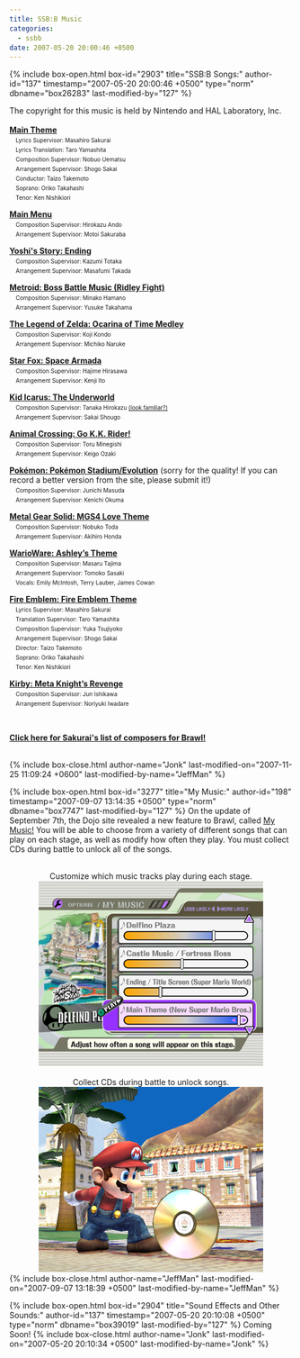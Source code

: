```yaml
---
title: SSB:B Music
categories:
  - ssbb
date: 2007-05-20 20:00:46 +0500
---
```

{% include box-open.html box-id="2903" title="SSB:B Songs:" author-id="137" timestamp="2007-05-20 20:00:46 +0500" type="norm" dbname="box26283" last-modified-by="127" %}
<p>The copyright for this music is held by Nintendo and HAL Laboratory, Inc.<br />
<br />
<a href="/ssbb/music/songs/main_theme.mp3"><b>Main Theme</b></a><br />
<font size="-2">&nbsp;&nbsp;&nbsp;&nbsp;Lyrics Supervisor: Masahiro Sakurai<br />
&nbsp;&nbsp;&nbsp;&nbsp;Lyrics Translation: Taro Yamashita<br />
&nbsp;&nbsp;&nbsp;&nbsp;Composition Supervisor: Nobuo Uematsu<br />
&nbsp;&nbsp;&nbsp;&nbsp;Arrangement Supervisor: Shogo Sakai<br />
&nbsp;&nbsp;&nbsp;&nbsp;Conductor: Taizo Takemoto<br />
&nbsp;&nbsp;&nbsp;&nbsp;Soprano: Oriko Takahashi<br />
&nbsp;&nbsp;&nbsp;&nbsp;Tenor: Ken Nishikiori</font><br />

<a href="/ssbb/music/songs/smash.mp3"><b>Main Menu</b></a><br />
<font size="-2">&nbsp;&nbsp;&nbsp;&nbsp;Composition Supervisor: Hirokazu Ando<br />
&nbsp;&nbsp;&nbsp;&nbsp;Arrangement Supervisor: Motoi Sakuraba</font><br />

<a href="/ssbb/music/songs/yoshi_end.mp3"><b>Yoshi's Story: Ending</b></a><br />
<font size="-2">&nbsp;&nbsp;&nbsp;&nbsp;Composition Supervisor: Kazumi Totaka<br />
&nbsp;&nbsp;&nbsp;&nbsp;Arrangement Supervisor: Masafumi Takada</font><br />

<a href="/ssbb/music/songs/ridley_fight.mp3"><b>Metroid: Boss Battle Music (Ridley Fight)</b></a><br />
<font size="-2">&nbsp;&nbsp;&nbsp;&nbsp;Composition Supervisor: Minako Hamano<br />
&nbsp;&nbsp;&nbsp;&nbsp;Arrangement Supervisor: Yusuke Takahama</font><br />

<a href="/ssbb/music/songs/zelda.mp3"><b>The Legend of Zelda: Ocarina of Time Medley</b></a><br />
<font size="-2">&nbsp;&nbsp;&nbsp;&nbsp;Composition Supervisor: Koji Kondo<br />
&nbsp;&nbsp;&nbsp;&nbsp;Arrangement Supervisor: Michiko Naruke</font><br />

<a href="/ssbb/music/songs/space_armada.mp3"><b>Star Fox: Space Armada</b></a><br />
<font size="-2">&nbsp;&nbsp;&nbsp;&nbsp;Composition Supervisor: Hajime Hirasawa<br />
&nbsp;&nbsp;&nbsp;&nbsp;Arrangement Supervisor: Kenji Ito</font><br />

<a href="/ssbb/music/songs/underworld.mp3"><b>Kid Icarus: The Underworld</b></a><br />
<font size="-2">&nbsp;&nbsp;&nbsp;&nbsp;Composition Supervisor: Tanaka Hirokazu <a href="http://starmen.net/credits/hirokazutanaka.php">(look familiar?)</a><br />
&nbsp;&nbsp;&nbsp;&nbsp;Arrangement Supervisor: Sakai Shougo</font><br />

<a href="/ssbb/music/songs/acrossing.mp3"><b>Animal Crossing: Go K.K. Rider!</b></a><br />
<font size="-2">&nbsp;&nbsp;&nbsp;&nbsp;Composition Supervisor: Toru Minegishi<br />
&nbsp;&nbsp;&nbsp;&nbsp;Arrangement Supervisor: Keigo Ozaki</font><br />

<a href="/ssbb/music/songs/pokemon.mp3"><b>Pokémon: Pokémon Stadium/Evolution</b></a> (sorry for the quality! If you can record a better version from the site, please submit it!)<br />
<font size="-2">&nbsp;&nbsp;&nbsp;&nbsp;Composition Supervisor: Junichi Masuda<br />
&nbsp;&nbsp;&nbsp;&nbsp;Arrangement Supervisor: Kenichi Okuma</font><br />

<a href="/ssbb/music/songs/snake.mp3"><b>Metal Gear Solid: MGS4 Love Theme</b></a><br />
<font size="-2">&nbsp;&nbsp;&nbsp;&nbsp;Composition Supervisor: Nobuko Toda<br />
&nbsp;&nbsp;&nbsp;&nbsp;Arrangement Supervisor: Akihiro Honda</font><br />

<a href="/ssbb/music/songs/ashley.mp3"><b>WarioWare: Ashley’s Theme</b></a><br />
<font size="-2">&nbsp;&nbsp;&nbsp;&nbsp;Composition Supervisor: Masaru Tajima<br />
&nbsp;&nbsp;&nbsp;&nbsp;Arrangement Supervisor: Tomoko Sasaki<br />
&nbsp;&nbsp;&nbsp;&nbsp;Vocals: Emily McIntosh, Terry Lauber, James Cowan</font><br />

<a href="/ssbb/music/songs/femblem.mp3"><b>Fire Emblem: Fire Emblem Theme</b></a><br />
<font size="-2">&nbsp;&nbsp;&nbsp;&nbsp;Lyrics Supervisor: Masahiro Sakurai<br />
&nbsp;&nbsp;&nbsp;&nbsp;Translation Supervisor: Taro Yamashita<br />
&nbsp;&nbsp;&nbsp;&nbsp;Composition Supervisor: Yuka Tsujiyoko<br />
&nbsp;&nbsp;&nbsp;&nbsp;Arrangement Supervisor: Shogo Sakai<br />
&nbsp;&nbsp;&nbsp;&nbsp;Director: Taizo Takemoto<br />
&nbsp;&nbsp;&nbsp;&nbsp;Soprano: Oriko Takahashi<br />
&nbsp;&nbsp;&nbsp;&nbsp;Tenor: Ken Nishikiori</font><br />

<a href="/ssbb/music/songs/metaknight.mp3"><b>Kirby: Meta Knight’s Revenge</b></a><br />
<font size="-2">&nbsp;&nbsp;&nbsp;&nbsp;Composition Supervisor: Jun Ishikawa<br />
&nbsp;&nbsp;&nbsp;&nbsp;Arrangement Supervisor: Noriyuki Iwadare</font><br />

<br />

<a href="http://www.smashbros.com/en_us/music/music01.html"><b>Click here for Sakurai's list of composers for Brawl!</b></a>
</p>
<br  class="cleary" />
{% include box-close.html author-name="Jonk" last-modified-on="2007-11-25 11:09:24 +0600" last-modified-by-name="JeffMan" %}

{% include box-open.html box-id="3277" title="My Music:" author-id="198" timestamp="2007-09-07 13:14:35 +0500" type="norm" dbname="box7747" last-modified-by="127" %}
On the update of September 7th, the Dojo site revealed a new feature to Brawl, called <a href="http://www.smashbros.com/en_uk/music/music08.html">My Music!</a> You will be able to choose from a variety of different songs that can play on each stage, as well as modify how often they play. You must collect CDs during battle to unlock all of the songs.<br />
<br />
<center>Customize which music tracks play during each stage.<br /><img src="/ssbb/music/screenshots/mymusic.jpg" /><br /><br />
Collect CDs during battle to unlock songs.<br /><img src="/ssbb/music/screenshots/mymusic_cd.jpg" /></center>
{% include box-close.html author-name="JeffMan" last-modified-on="2007-09-07 13:18:39 +0500" last-modified-by-name="JeffMan" %}

{% include box-open.html box-id="2904" title="Sound Effects and Other Sounds:" author-id="137" timestamp="2007-05-20 20:10:08 +0500" type="norm" dbname="box39019" last-modified-by="127" %}
Coming Soon!
{% include box-close.html author-name="Jonk" last-modified-on="2007-05-20 20:10:34 +0500" last-modified-by-name="Jonk" %}
